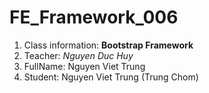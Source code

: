 # FE_Framework_006
1. Class information: __Bootstrap Framework__
2. Teacher: _Nguyen Duc Huy_
3. FullName: Nguyen Viet Trung
4. Student: Nguyen Viet Trung (Trung Chom)
